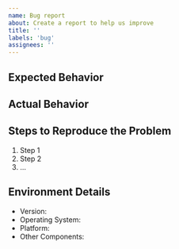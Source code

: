 ```yaml
---
name: Bug report
about: Create a report to help us improve
title: ''
labels: 'bug'
assignees: ''
---
```


<!-- Provide a general summary of the issue in the title above -->

## Expected Behavior

<!-- Tell us what should happen -->

## Actual Behavior

<!-- Tell us what happens instead of the expected behaviour -->

## Steps to Reproduce the Problem

<!-- Where possible provide commands and/or sample code -->
<!-- Link to a gist or repo where applicable -->

1. Step 1
1. Step 2
1. ...

## Environment Details

<!-- Complete as much as is applicable -->

- Version: <!-- version where applicable -->
- Operating System: <!-- Windows, Linux with versions -->
- Platform: <!-- e.g. Docker, kubernetes, cloud etc -->
- Other Components: <!-- Details of other components e.g. browser  -->
